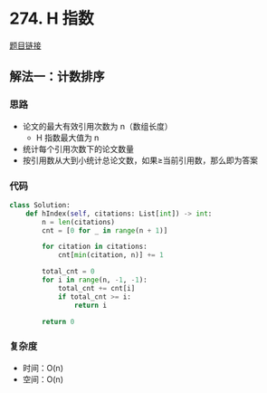 # 274. H 指数

[题目链接](https://leetcode.cn/problems/h-index/description)

## 解法一：计数排序

### 思路

- 论文的最大有效引用次数为 n（数组长度）
  - H 指数最大值为 n
- 统计每个引用次数下的论文数量
- 按引用数从大到小统计总论文数，如果≥当前引用数，那么即为答案

### 代码

```py
class Solution:
    def hIndex(self, citations: List[int]) -> int:
        n = len(citations)
        cnt = [0 for _ in range(n + 1)]

        for citation in citations:
            cnt[min(citation, n)] += 1

        total_cnt = 0
        for i in range(n, -1, -1):
            total_cnt += cnt[i]
            if total_cnt >= i:
                return i

        return 0
```

### 复杂度

- 时间：O(n)
- 空间：O(n)
